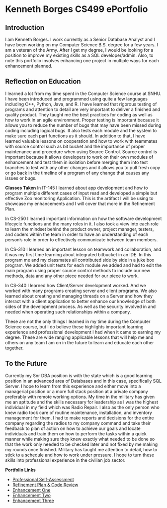 # Kenneth Borges CS499 ePortfolio

## Introduction

I am Kenneth Borges. I work currently as a Senior Database Analyst and I have been working on my Computer Science B.S. degree for a few years. I am a veteran of the Army. After I get my degree, I would be looking for a position to improve my existing skills as a SQL developer/admin. Also, to note this portfolio involves enhancing one project in multiple ways for each enhancement planned.


## Reflection on Education

I learned a lot from my time spent in the Computer Science course at SNHU. I have been introduced and programmed using quite a few languages including C++, Python, Java, and R. I have learned that rigorous testing of programs and attention to detail are very important to deliver a finished and quality product. They taught me the best practices for coding as well as how to work in an agile environment. Proper testing is important because it allows you to reduce the number of bugs that may have been missed during coding including logical bugs. It also tests each module and the system to make sure each part functions as it should. In addition to that, I have learned valuable lessons on cooperation and how to work with teammates with source control such as bit bucket and the importance of proper maintenance and procedure when using Source Control. Source control is important because it allows developers to work on their own modules of enhancement and test them in isolation before merging them into test branches to test with any other changes and it allows you to pull fresh copy or go back in the timeline of a program of any change that causes any issues or bugs.

**Classes Taken**
In IT-145 I learned about app development and how to program multiple different cases of input read and developed a simple but effective Zoo monitoring Application. This is the artifact I will be using to showcase my enhancements and I will cover that more in the Refinement Plan.

In CS-250 I learned important information on how the software development lifecycle functions and the many roles in it. I also took a view into each role to learn the mindset behind the product owner, project manager, testers, and coders within the team in order to have an understanding of each person’s role in order to effectively communicate between team members. 

In CS-310 I learned an important lesson on teamwork and collaboration, and it was my first time learning about integrated bitbucket in an IDE. In this program me and my classmates all contributed side by side in a juke box program. We added unit tests for each module we added and had to edit the main program using proper source control methods to include our new methods, data and any other piece needed for our piece to work. 

In CS-340 I learned how Client/Server development worked. And we worked with many programs creating server and client programs. We also learned about creating and managing threads on a Server and how they interact with a client application to better enhance our knowledge of both sides of the development process. As well as the security involved in and needed when operating such relationships within a company.

These are not the only things I learned in my time during the Computer Science course, but I do believe these highlights important learning experience and professional development I had when it came to earning my degree. These are wide ranging applicable lessons that will help me and others on any team I am on in the future to learn and educate each other together.


## To the Future

Currently my Snr DBA position is with the state which is a good learning position in an advanced area of Databases and in this case, specifically SQL Server. I hope to learn from this experience and either move into a managerial position or a more full stack position at a private company preferably with remote working options. My time in the military has given me an aptitude and the skills necessary for leadership as I was the highest individual in my field which was Radio Repair. I also as the only person who knew radio took care of routine maintenance, installation, and inventory management for them. I had to make reports and decisions for the entire company regarding the radios to my company command and take their feedback to plan of action on how to achieve our goals and locate individuals and train them on how to perform the tasks within a quick manner while making sure they knew exactly what needed to be done so that the work only needed to be checked later and not fixed by me making my rounds once finished. Military has taught me attention to detail, how to stick to a schedule and how to work under pressure. I hope to turn these skills into professional experience in the civilian job sector.

**Portfolio Links**
- [Professional Self-Assessment](kloaf11.github.io/index.html)
- [Refinement Plan & Code Review](kloaf11.github.io/CodeReview.html)
- [Enhancement One](kloaf11.github.io/Enhancement1.html)
- [Enhancement Two](kloaf11.github.io/Enhancement2.html)
- [Enhancement Three](kloaf11.github.io/Enhancement3.html)

